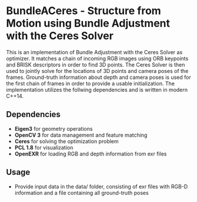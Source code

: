 # BundleACeres - Structure from Motion using Bundle Adjustment with the Ceres Solver
This is an implementation of Bundle Adjustment with the Ceres Solver as optimizer. It matches a chain of incoming RGB images using ORB keypoints and BRISK descriptors in order to find 3D points. The Ceres Solver is then used to jointly solve for the locations of 3D points and camera poses of the frames. Ground-truth information about depth and camera poses is used for the first chain of frames in order to provide a usable initialization. The implementation utilizes the follwing dependencies and is written in modern C++14.

## Dependencies
* **Eigen3** for geometry operations
* **OpenCV 3** for data management and feature matching
* **Ceres** for solving the optimization problem
* **PCL 1.8** for visualization
* **OpenEXR** for loading RGB and depth information from exr files

## Usage
* Provide input data in the data/ folder, consisting of exr files with RGB-D information and a file containing all ground-truth poses
